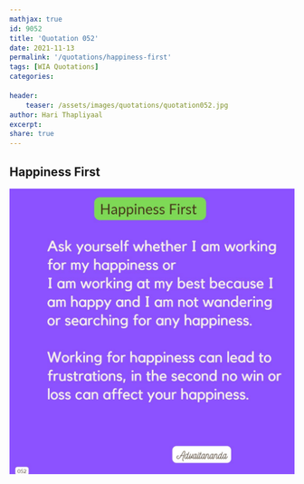 ```yaml
---
mathjax: true
id: 9052
title: 'Quotation 052'
date: 2021-11-13
permalink: '/quotations/happiness-first'
tags: [WIA Quotations] 
categories: 

header:
    teaser: /assets/images/quotations/quotation052.jpg
author: Hari Thapliyaal 
excerpt:
share: true 
---
```


## Happiness First

![Happiness First](/assets/images/quotations/quotation052.jpg)

